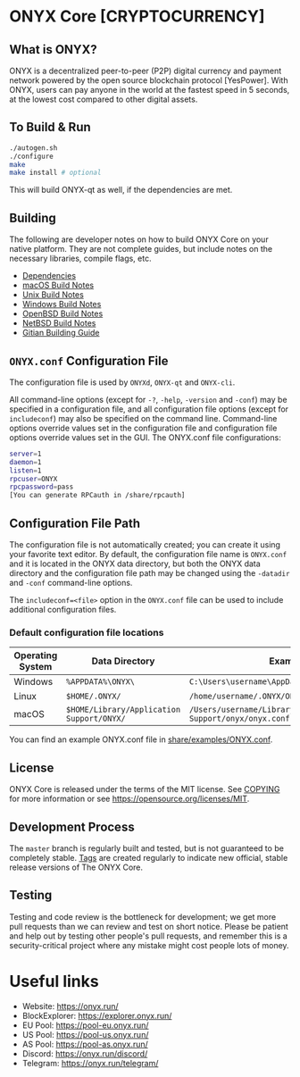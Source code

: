

ONYX Core [CRYPTOCURRENCY]
=====================================

What is ONYX?
----------------

ONYX is a decentralized peer-to-peer (P2P) digital currency and payment network powered by the open source blockchain protocol [YesPower]. With ONYX, users can pay anyone in the world at the fastest speed in 5 seconds, at the lowest cost compared to other digital assets.

To Build & Run
---------------------

```bash
./autogen.sh
./configure 
make
make install # optional
```

This will build ONYX-qt as well, if the dependencies are met.

Building
---------------------
The following are developer notes on how to build ONYX Core on your native platform. They are not complete guides, but include notes on the necessary libraries, compile flags, etc.

- [Dependencies](doc/dependencies.md)
- [macOS Build Notes](doc/build-osx.md)
- [Unix Build Notes](doc/build-unix.md)
- [Windows Build Notes](doc/build-windows.md)
- [OpenBSD Build Notes](doc/build-openbsd.md)
- [NetBSD Build Notes](doc/build-netbsd.md)
- [Gitian Building Guide](doc/gitian-building.md)

 `ONYX.conf` Configuration File
 ---------------------
The configuration file is used by `ONYXd`, `ONYX-qt` and `ONYX-cli`.

All command-line options (except for `-?`, `-help`, `-version` and `-conf`) may be specified in a configuration file, and all configuration file options (except for `includeconf`) may also be specified on the command line. Command-line options override values set in the configuration file and configuration file options override values set in the GUI.
The ONYX.conf file configurations:
```bash
server=1
daemon=1
listen=1
rpcuser=ONYX
rpcpassword=pass
[You can generate RPCauth in /share/rpcauth]
```

## Configuration File Path

The configuration file is not automatically created; you can create it using your favorite text editor. By default, the configuration file name is `ONYX.conf` and it is located in the ONYX data directory, but both the ONYX data directory and the configuration file path may be changed using the `-datadir` and `-conf` command-line options.

The `includeconf=<file>` option in the `ONYX.conf` file can be used to include additional configuration files.

### Default configuration file locations

Operating System | Data Directory | Example Path
-- | -- | --
Windows | `%APPDATA%\ONYX\` | `C:\Users\username\AppData\Roaming\ONYX\ONYX.conf`
Linux | `$HOME/.ONYX/` | `/home/username/.ONYX/ONYX.conf`
macOS | `$HOME/Library/Application Support/ONYX/` | `/Users/username/Library/Application Support/onyx/onyx.conf`

You can find an example ONYX.conf file in [share/examples/ONYX.conf](/share/examples/onyx.conf).

License
-------

ONYX Core is released under the terms of the MIT license. See [COPYING](COPYING) for more
information or see https://opensource.org/licenses/MIT.

Development Process
-------------------

The `master` branch is regularly built and tested, but is not guaranteed to be
completely stable. [Tags](https://github.com/ONYXcore/ONYX/tags) are created
regularly to indicate new official, stable release versions of The ONYX Core.

Testing
-------

Testing and code review is the bottleneck for development; we get more pull
requests than we can review and test on short notice. Please be patient and help out by testing
other people's pull requests, and remember this is a security-critical project where any mistake might cost people
lots of money.


Useful links
============

* Website:        https://onyx.run/
* BlockExplorer:  https://explorer.onyx.run/
* EU Pool:        https://pool-eu.onyx.run/
* US Pool:        https://pool-us.onyx.run/
* AS Pool:        https://pool-as.onyx.run/
* Discord:        https://onyx.run/discord/
* Telegram:       https://onyx.run/telegram/


